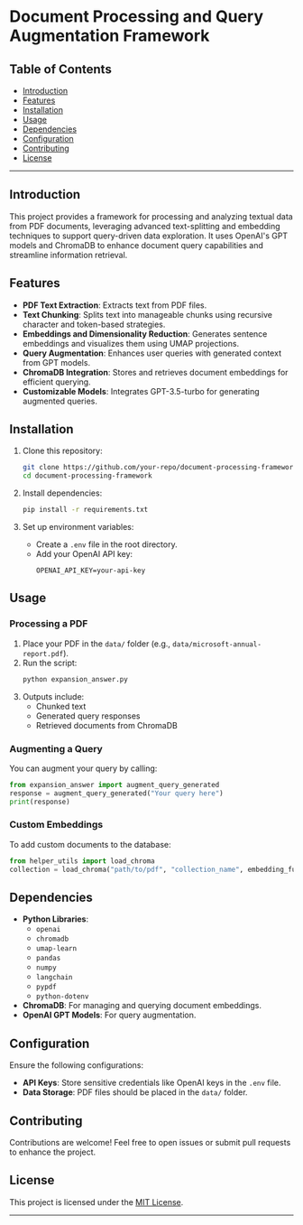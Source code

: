 
# Document Processing and Query Augmentation Framework

## Table of Contents
- [Introduction](#introduction)
- [Features](#features)
- [Installation](#installation)
- [Usage](#usage)
- [Dependencies](#dependencies)
- [Configuration](#configuration)
- [Contributing](#contributing)
- [License](#license)

---

## Introduction
This project provides a framework for processing and analyzing textual data from PDF documents, leveraging advanced text-splitting and embedding techniques to support query-driven data exploration. It uses OpenAI's GPT models and ChromaDB to enhance document query capabilities and streamline information retrieval.

## Features
- **PDF Text Extraction**: Extracts text from PDF files.
- **Text Chunking**: Splits text into manageable chunks using recursive character and token-based strategies.
- **Embeddings and Dimensionality Reduction**: Generates sentence embeddings and visualizes them using UMAP projections.
- **Query Augmentation**: Enhances user queries with generated context from GPT models.
- **ChromaDB Integration**: Stores and retrieves document embeddings for efficient querying.
- **Customizable Models**: Integrates GPT-3.5-turbo for generating augmented queries.

## Installation
1. Clone this repository:
   ```bash
   git clone https://github.com/your-repo/document-processing-framework.git
   cd document-processing-framework
   ```

2. Install dependencies:
   ```bash
   pip install -r requirements.txt
   ```

3. Set up environment variables:
   - Create a `.env` file in the root directory.
   - Add your OpenAI API key:
     ```
     OPENAI_API_KEY=your-api-key
     ```

## Usage
### Processing a PDF
1. Place your PDF in the `data/` folder (e.g., `data/microsoft-annual-report.pdf`).
2. Run the script:
   ```bash
   python expansion_answer.py
   ```
3. Outputs include:
   - Chunked text
   - Generated query responses
   - Retrieved documents from ChromaDB

### Augmenting a Query
You can augment your query by calling:
```python
from expansion_answer import augment_query_generated
response = augment_query_generated("Your query here")
print(response)
```

### Custom Embeddings
To add custom documents to the database:
```python
from helper_utils import load_chroma
collection = load_chroma("path/to/pdf", "collection_name", embedding_function)
```

## Dependencies
- **Python Libraries**:
  - `openai`
  - `chromadb`
  - `umap-learn`
  - `pandas`
  - `numpy`
  - `langchain`
  - `pypdf`
  - `python-dotenv`
- **ChromaDB**: For managing and querying document embeddings.
- **OpenAI GPT Models**: For query augmentation.

## Configuration
Ensure the following configurations:
- **API Keys**: Store sensitive credentials like OpenAI keys in the `.env` file.
- **Data Storage**: PDF files should be placed in the `data/` folder.

## Contributing
Contributions are welcome! Feel free to open issues or submit pull requests to enhance the project.

## License
This project is licensed under the [MIT License](LICENSE).

---
